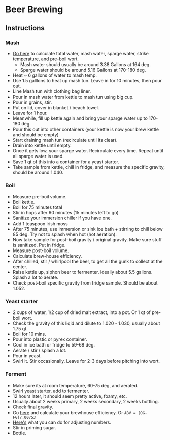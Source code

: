 # Beer Brewing

## Instructions

### Mash

- [Go here](https://www.morebeer.com/content/sparge_water_calculator) to calculate total water, mash water, sparge water, strike temperature, and pre-boil wort.
  - Mash water should usually be around 3.38 Gallons at 164 deg.
  - Sparge water should be around 5.16 Gallons at 170-180 deg.
- Heat ~ 6 gallons of water to mash temp.
- Use 1.5 galllons to heat up mash tun. Leave in for 10 minutes, then pour out.
- Line Mash tun with clothing bag liner.
- Pour in mash water from kettle to mash tun using big cup.
- Pour in grains, stir.
- Put on lid, cover in blanket / beach towel.
- Leave for 1 hour.
- Meanwhile, fill up kettle again and bring your sparge water up to 170-180 deg.
- Pour this out into other containers (your kettle is now your brew kettle and should be empty)
- Start draining mash tun (recirculate until its clear).
- Drain into kettle until empty.
- Once it gets low, your sparge water. Recirculate every time. Repeat until all sparge water is used.
- Save 1 qt of this into a container for a yeast starter.
- Take sample from kettle, chill in fridge, and measure the specific gravity, should be around 1.040.

### Boil

- Measure pre-boil volume.
- Boil kettle. 
- Boil for 75 minutes total
- Stir in hops after 60 minutes (15 minutes left to go)
- Sanitize your immersion chiller if you have one.
- Add 1 teaspoon irish moss
- After 75 minutes, use immersion or sink ice bath + stirring to chill below 85 deg. Try not to splash when hot (hot aeration).
- Now take sample for post-boil gravity / original gravity. Make sure stuff is sanitized. Put in fridge.
- Measure post-boil volume.
- Calculate brew-house efficiency.
- After chilled, stir / whirlpool the beer, to get all the gunk to collect at the center. 
- Raise kettle up, siphon beer to fermenter. Ideally about 5.5 gallons. Splash a lot to aerate.
- Check post-boil specific gravity from fridge sample. Should be about 1.052. 

### Yeast starter

- 2 cups of water, 1/2 cup of dried malt extract, into a pot. Or 1 qt of pre-boil wort. 
- Check the gravity of this liqid and dilute to 1.020 - 1.030, usually about 1.75 qt. 
- Boil for 10 mins. 
- Pour into plastic or pyrex container. 
- Cool in ice bath or fridge to 59-68 deg. 
- Aerate / stir / splash a lot. 
- Pour in yeast. 
- Swirl it. Stir occasionally. Leave for 2-3 days before pitching into wort. 



### Ferment

- Make sure its at room temperature, 60-75 deg, and aerated.
- Swirl yeast starter, add to fermenter.
- 12 hours later, it should seem pretty active, foamy, etc. 
- Usually about 2 weeks primary, 2 weeks secondary, 2 weeks bottling. 
- Check final gravity.
- Go [here](https://www.brewersfriend.com/brewhouse-efficiency/) and calculate your brewhouse efficiency. Or `ABV = (OG-FG)/.00753`
- [Here's](https://www.thekitchn.com/how-to-check-and-control-alcohol-levels-the-kitchns-beer-school-2015-217260) what you can do for adjusting numbers. 
- Stir in priming sugar. 
- Bottle.